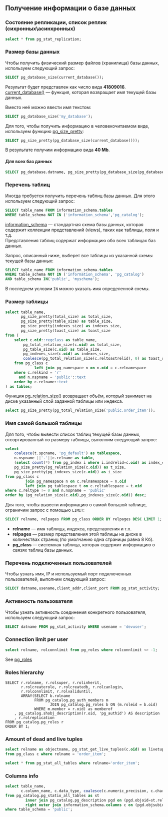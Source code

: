 ## Получение информации о базе данных

### Состояние репликации, список реплик (сихронных\асинхронных)
```sql
select * from pg_stat_replication;
```

### Размер базы данных

Чтобы получить физический размер файлов (хранилища) базы данных, используем следующий запрос:
```sql
SELECT pg_database_size(current_database());
```
Результат будет представлен как число вида **41809016**.  
[current_database()](https://postgrespro.ru/docs/postgrespro/9.5/functions-info) — функция, которая возвращает имя текущей базы данных.  

Вместо неё можно ввести имя текстом:
```sql
SELECT pg_database_size('my_database');
```

Для того, чтобы получить информацию в человекочитаемом виде, используем функцию [pg_size_pretty](https://postgrespro.ru/docs/postgrespro/9.5/functions-admin):
```sql
SELECT pg_size_pretty(pg_database_size(current_database()));
```
В результате получим информацию вида **40 Mb**.

#### Для всех баз данных
```sql
SELECT pg_database.datname, pg_size_pretty(pg_database_size(pg_database.datname)) AS size FROM pg_database;
```

### Перечень таблиц
Иногда требуется получить перечень таблиц базы данных. Для этого используем следующий запрос:
```sql
SELECT table_name FROM information_schema.tables
WHERE table_schema NOT IN ('information_schema','pg_catalog');
```
[information_schema](https://www.postgresql.org/docs/9.5/information-schema.html) — стандартная схема базы данных, которая содержит коллекции представлений (views), таких как таблицы, поля и т.д.  
Представления таблиц содержат информацию обо всех таблицах баз данных.

Запрос, описанный ниже, выберет все таблицы из указанной схемы текущей базы данных:
```sql
SELECT table_name FROM information_schema.tables
WHERE table_schema NOT IN ('information_schema', 'pg_catalog')
AND table_schema IN('public', 'myschema');
```
В последнем условии `IN` можно указать имя определенной схемы.

### Размер таблицы
```sql
select table_name,
       pg_size_pretty(total_size) as total_size,
       pg_size_pretty(table_size) as table_size,
       pg_size_pretty(indexes_size) as indexes_size,
       pg_size_pretty(toast_size) as toast_size
from (
    select c.oid::regclass as table_name,
        pg_total_relation_size(c.oid) as total_size,
        pg_table_size(c.oid) as table_size,
        pg_indexes_size(c.oid) as indexes_size,
        coalesce(pg_total_relation_size(c.reltoastrelid), 0) as toast_size
    from pg_class c
             left join pg_namespace n on n.oid = c.relnamespace
    where c.relkind = 'r'
      and n.nspname = 'public'::text
    order by c.relname::text
) as tables;

```
Функция [pg_relation_size()](https://postgrespro.ru/docs/postgrespro/9.5/functions-admin) возвращает объём, который занимает на диске указанный слой заданной таблицы или индекса.

```sql
select pg_size_pretty(pg_total_relation_size('public.order_item'));
```

### Имя самой большой таблицы
Для того, чтобы вывести список таблиц текущей базы данных, отсортированный по размеру таблицы, выполним следующий запрос:
```sql
select
    coalesce(t.spcname, 'pg_default') as tablespace,
    n.nspname ||'.'||c.relname as table,
    (select count(*) from pg_index i where i.indrelid=c.oid) as index_count,
    pg_size_pretty(pg_relation_size(c.oid)) as t_size,
    pg_size_pretty(pg_indexes_size(c.oid)) as i_size
from pg_class c
         join pg_namespace n on c.relnamespace = n.oid
         left join pg_tablespace t on c.reltablespace = t.oid
where c.reltype != 0 and n.nspname = 'public'
order by (pg_relation_size(c.oid),pg_indexes_size(c.oid)) desc;
```
Для того, чтобы вывести информацию о самой большой таблице, ограничим запрос с помощью `LIMIT`:
```sql
SELECT relname, relpages FROM pg_class ORDER BY relpages DESC LIMIT 1;
```
- **relname** — имя таблицы, индекса, представления и т.п.
- **relpages** — размер представления этой таблицы на диске в количествах страниц (по умолчанию одна страницы равна 8 Кб).
- **pg_class** — системная таблица, которая содержит информацию о связях таблиц базы данных.

### Перечень подключенных пользователей
Чтобы узнать имя, IP и используемый порт подключенных пользователей, выполним следующий запрос:
```sql
SELECT datname,usename,client_addr,client_port FROM pg_stat_activity;
```

### Активность пользователя
Чтобы узнать активность соединения конкретного пользователя, используем следующий запрос:
```sql
SELECT datname FROM pg_stat_activity WHERE usename = 'devuser';
```

### Connection limit per user
```sql
select rolname, rolconnlimit from pg_roles where rolconnlimit <> -1;
```
See [pg_roles](https://postgrespro.ru/docs/postgrespro/10/view-pg-roles)

### Roles hierarchy
```
SELECT r.rolname, r.rolsuper, r.rolinherit,
       r.rolcreaterole, r.rolcreatedb, r.rolcanlogin,
       r.rolconnlimit, r.rolvaliduntil,
       ARRAY(SELECT b.rolname
             FROM pg_catalog.pg_auth_members m
                    JOIN pg_catalog.pg_roles b ON (m.roleid = b.oid)
             WHERE m.member = r.oid) as memberof
    , pg_catalog.shobj_description(r.oid, 'pg_authid') AS description
    , r.rolreplication
FROM pg_catalog.pg_roles r
ORDER BY 1;
```

### Amount of dead and live tuples
```sql
select relname as objectname, pg_stat_get_live_tuples(c.oid) as livetuples, pg_stat_get_dead_tuples(c.oid) as deadtuples
from pg_class c where relname = 'order_item';
```

```sql
select * from pg_stat_all_tables where relname='order_item';
```

### Columns info
```sql
select table_name,
       c.column_name, c.data_type, coalesce(c.numeric_precision, c.character_maximum_length) as maximum_length, c.numeric_scale
from pg_catalog.pg_statio_all_tables as st
         inner join pg_catalog.pg_description pgd on (pgd.objoid=st.relid)
         right outer join information_schema.columns c on (pgd.objsubid=c.ordinal_position and  c.table_schema=st.schemaname and c.table_name=st.relname)
where table_schema = 'public';
```
